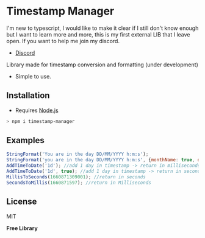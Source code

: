 # Timestamp Manager

I'm new to typescript, I would like to make it clear if I still don't know enough but I want to learn more and more, this is my first external LIB that I leave open. If you want to help me join my discord.
- [Discord](https://discord.gg/FA8feuXEmE)

Library made for timestamp conversion and formatting (under development)

- Simple to use.

## Installation

- Requires [Node.js](https://nodejs.org/)
```sh
> npm i timestamp-manager
```
## Examples
```javascript
StringFormat('You are in the day DD/MM/YYYY h:m:s'); 
StringFormat('you are in the day DD/MM/YYYY h:m:s', {monthName: true, date: new Date(47865378525837)}) // day = DD, month = MM, year = YYYY, hour = h, minutes = m, seconds = s
AddTimeToDate('1d'); //add 1 day in timestamp -> return in milliseconds
AddTimeToDate('1d', true); //add 1 day in timestamp -> return in seconds
MillisToSeconds(1660871309001); //return in seconds
SecondsToMillis(1660871597); //return in Milliseconds
```
## License
MIT

**Free Library**


